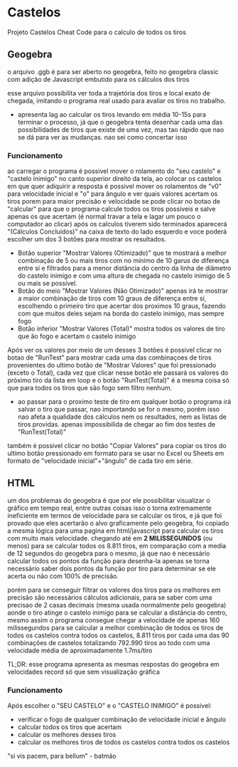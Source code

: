 # Castelos
Projeto Castelos Cheat Code para o calculo de todos os tiros

## Geogebra
o arquivo .ggb é para ser aberto no geogebra, feito no geogebra classic com adição de Javascript embutido para os cálculos dos tiros

esse arquivo possibilita ver toda a trajetória dos tiros e local exato de chegada, imitando o programa real usado para avaliar os tiros no trabalho.

- apresenta lag ao calcular os tiros levando em média 10-15s para terminar o processo, já que o geogebra tenta desenhar cada uma das possibilidades de tiros que existe de uma vez, mas tao rápido que nao se dá para ver as mudanças. nao sei como concertar isso

### Funcionamento

ao carregar o programa é possivel mover o rolamento do "seu castelo" e "castelo inimigo" no canto superior direito da tela, ao colocar os castelos em que quer adiquirir a resposta é possivel mover os rolamentos de "v0" para velocidade inicial e "o" para ângulo e ver quais valores acertam os tiros
porem para maior precisão e velocidade se pode clicar no botao de "calcular" para que o programa calcule todos os tiros possiveis e salve apenas os que acertam (é normal travar a tela e lagar um pouco o computador ao clicar)
após os calculos tiverem sido terminados aparecerá "(Cálculos Concluídos)" na caixa de texto do lado esquerdo e voce poderá escolher um dos 3 botões para mostrar os resultados.
- Botão superior "Mostrar Valores (Otimizado)" que te mostrará a melhor combinação de 5 ou mais tiros com no mínimo de 10 garus de diferença entre sí e filtrados para a menor distância do centro da linha de diâmetro do castelo inimigo e com uma altura de chegada no castelo inimigo de 5 ou mais se possível.
- Botão do meio "Mostrar Valores (Não Otimizado)" apenas irá te mostrar a maior combinação de tiros com 10 graus de diferença entre sí, escolhendo o primeiro tiro que acertar dos proximos 10 graus, fazendo com que muitos deles sejam na borda do castelo inimigo, mas sempre fogo
- Botão inferior "Mostrar Valores (Total)" mostra todos os valores de tiro que ão fogo e acertam o castelo inimigo

Após ver os valores por meio de um desses 3 botões é possivel clicar no botao de "RunTest" para mostrar cada uma das combinaçoes de tiros provenientes do ultimo botão de "Mostrar Valores" que foi pressionado (exceto o Total), cada vez que clicar nesse botão ele passará os valores do próximo tiro da lista em loop e o botão "RunTest(Total)" é a mesma coisa só que para todos os tiros que são fogo sem filtro nenhum.
- ao passar para o proximo teste  de tiro em qualquer botão o programa irá salvar o tiro que passar, nao importando se for o mesmo, porém isso nao afeta a qualidade dos cálculos nem os resultados, nem as listas de tiros providas. apenas impossibilida de chegar ao fim dos testes de "RunTest(Total)"

também é possivel clicar no botão "Copiar Valores" para copiar os tiros do ultimo botão pressionado em formato para se usar no Excel ou Sheets em formato de "velocidade inicial"+"ângulo" de cada tiro em série.

## HTML

um dos problemas do geogebra é que por ele possibilitar visualizar o gráfico em tempo real, entre outras coisas isso o torna extremamente ineficiente em termos de velocidade para se calcular os tiros, e já que foi provado que eles acertarão o alvo graficamente pelo geogebra, foi copiado a mesma lógica para uma pagina em html/javascript para calcular os tiros com muito mais velocidade. chegando até em **2 MILISSEGUNDOS** (ou menos) para se calcular todos os 8.811 tiros, em comparação com a media de 12 segundos do geogebra para o mesmo, já que nao é necessário calcular todos os pontos da função para desenha-la apenas se torna necessário saber dois pontos da função por tiro para determinar se ele acerta ou não com 100% de precisão.

porém para se conseguir filtrar os valores dos tiros para os melhores em precisão são necessários cálculos adicionais, para se saber com uma precisao de 2 casas decimais (mesma usada normalmente pelo geogebra) aonde o tiro atinge o castelo inimigo para se calcular a distância do centro, mesmo assim o programa consegue chegar a velocidade de apenas 160 milissegundos para se calcular a melhor combinação de todos os tiros de todos os castelos contra todos os castelos, 8.811 tiros por cada uma das 90 combinações de castelos totalizando 792.990 tiros ao todo com uma velocidade média de aproximadamente 1.7ms/tiro

TL;DR: esse programa apresenta as mesmas respostas do geogebra em velocidades record só que sem visualização gráfica 

### Funcionamento

Após escolher o "SEU CASTELO" e o "CASTELO INIMIGO" é possivel:
- verificar o fogo de qualquer combinação de velocidade inicial e ângulo
- calcular todos os tiros que acertam
- calcular os melhores desses tiros
- calcular os melhores tiros de todos os castelos contra todos os castelos 

"si vis pacem, para bellum" - batmão
